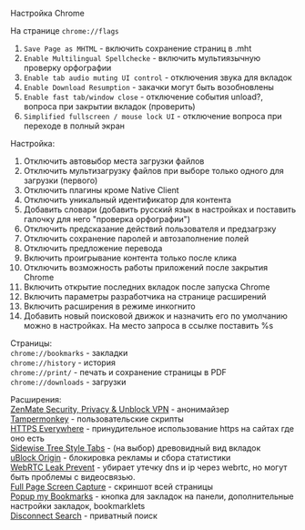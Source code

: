 Настройка Chrome

На странице ```chrome://flags``` <br>
1. ```Save Page as MHTML``` - включить сохранение страниц в .mht <br>
2. ```Enable Multilingual Spellchecke``` - включить мультиязычную проверку орфографии <br>
3. ```Enable tab audio muting UI control``` - отключения звука для вкладок <br>
4. ```Enable Download Resumption``` - закачки могут быть возобновлены <br>
5. ```Enable fast tab/window close``` - отключение события unload?, вопроса при закрытии вкладок (проверить) <br>
6. ```Simplified fullscreen / mouse lock UI``` - отключение вопроса при переходе в полный экран

Настройка: <br>
1. Отключить автовыбор места загрузки файлов <br>
2. Отключить мультизагрузку файлов при выборе только одного для загрузки (первого) <br>
3. Отключить плагины кроме Native Client <br>
4. Отключить уникальный идентификатор для контента <br>
5. Добавить словари (добавить русский язык в настройках и поставить галочку для него "проверка орфографии") <br>
6. Отключить предсказание действий пользователя и предзагрзку <br>
7. Отключить сохранение паролей и автозаполнение полей <br>
8. Отключить предложение перевода <br>
9. Включить проигрывание контента только после клика <br>
10. Отключить возможность работы приложений после закрытия Chrome <br>
11. Включить открытие последних вкладок после запуска Chrome <br>
12. Включить параметры разработчика на странице расширений <br>
13. Включить расширения в режиме инкогнито <br>
14. Добавить новый поисковой движок и назначить его по умолчанию можно в настройках. На место запроса в ссылке поставить %s

Страницы: <br>
```chrome://bookmarks``` - закладки <br>
```chrome://history``` - история <br>
```chrome://print/``` - печать и сохранение страницы в PDF <br>
```chrome://downloads``` - загрузки

Расширения: <br>
[ZenMate Security, Privacy & Unblock VPN](https://chrome.google.com/webstore/detail/zenmate-security-privacy/fdcgdnkidjaadafnichfpabhfomcebme) - анонимайзер  <br>
[Tampermonkey](https://chrome.google.com/webstore/detail/tampermonkey/dhdgffkkebhmkfjojejmpbldmpobfkfo) - пользовательские скрипты <br>
[HTTPS Everywhere](https://chrome.google.com/webstore/detail/https-everywhere/gcbommkclmclpchllfjekcdonpmejbdp) - принудительное использование https на сайтах где оно есть <br>
[Sidewise Tree Style Tabs](https://chrome.google.com/webstore/detail/sidewise-tree-style-tabs/biiammgklaefagjclmnlialkmaemifgo) - (на выбор) древовидный вид вкладок <br>
[uBlock Origin](https://chrome.google.com/webstore/detail/ublock-origin/cjpalhdlnbpafiamejdnhcphjbkeiagm) - блокировка рекламы и сбора статистики <br>
[WebRTC Leak Prevent](https://chrome.google.com/webstore/detail/webrtc-leak-prevent/eiadekoaikejlgdbkbdfeijglgfdalml?utm_source=chrome-app-launcher-info-dialog) - убирает утечку dns и ip через webrtc, но могут быть проблемы с видеосвязью. <br>
[Full Page Screen Capture](https://chrome.google.com/webstore/detail/full-page-screen-capture/fdpohaocaechififmbbbbbknoalclacl) - скриншот всей страницы <br>
[Popup my Bookmarks](https://chrome.google.com/webstore/detail/popup-my-bookmarks/mppflflkbbafeopeoeigkbbdjdbeifni) - кнопка для закладок на панели, дополнительные настройки закладок, bookmarklets <br>
[Disconnect Search](https://chrome.google.com/webstore/detail/disconnect-search/hmobfennjmjnkdbklhcnnfbhfibedgkk) - приватный поиск <br>
